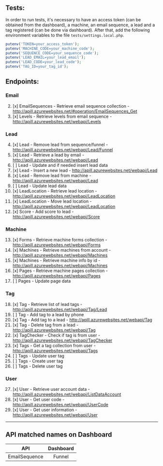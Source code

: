 ## Tests:

In order to run tests, it's necessary to have an access token (can be obtained from the dashboard), a machine, an email sequence, a lead and a tag registered (can be done via dashboard). After that, add the following environment variables to the file `tests/settings.local.php`.

```php
putenv('TOKEN=your_access_token');
putenv('MACHINE_CODE=your_machine_code');
putenv('SEQUENCE_CODE=your_sequence_code');
putenv('LEAD_EMAIL=your_lead_email');
putenv('LEAD_CODE=your_lead_code');
putenv('TAG_ID=your_tag_id');
```


## Endpoints:


### Email
2.  [x] EmailSequences - Retrieve email sequence collection - http://apill.azurewebsites.net/#operation/EmailSequences_Get
3.  [x] Levels - Retrieve levels from email sequence - http://apill.azurewebsites.net/webapi/Levels

### Lead
4.  [x] Lead - Remove lead from sequence/funnel - http://apill.azurewebsites.net/webapi/Lead/Funnel
5.  [x] Lead - Retrieve a lead by email - http://apill.azurewebsites.net/webapi/Lead
6.  [ ] Lead - Update and if needed insert lead data
7.  [x] Lead - Insert a new lead - http://apill.azurewebsites.net/webapi/Lead
8.  [x] Lead - Remove lead from machine - http://apill.azurewebsites.net/webapi/Lead
9.  [ ] Lead - Update lead data
10. [x] LeadLocation - Retrieve lead location - http://apill.azurewebsites.net/webapi/LeadLocation
11. [x] LeadLocation - Move lead location - http://apill.azurewebsites.net/webapi/LeadLocation
12. [x] Score - Add score to lead - http://apill.azurewebsites.net/webapi/Score

### Machine
13. [x] Forms - Retrieve machine forms collection - http://apill.azurewebsites.net/webapi/Forms
14. [x] Machines - Retrieve machines from account - http://apill.azurewebsites.net/webapi/Machines
15. [x] Machines - Retrieve machine info by id - http://apill.azurewebsites.net/webapi/Machines
16. [x] Pages - Retrieve machine pages collection - http://apill.azurewebsites.net/webapi/Pages
17. [ ] Pages - Update page data

### Tag
18. [x] Tag - Retrieve list of lead tags - http://apill.azurewebsites.net/webapi/Tag/Lead
19. [ ] Tag - Add tag to a lead by phone
20. [x] Tag - Add tag to a lead - http://apill.azurewebsites.net/webapi/Tag
21. [x] Tag - Delete tag from a lead - http://apill.azurewebsites.net/webapi/Tag
22. [x] TagChecker - Check if tag is from user - http://apill.azurewebsites.net/webapi/TagChecker
23. [x] Tags - Get a tag collection from user - http://apill.azurewebsites.net/webapi/Tags
24. [ ] Tags - Update user tag
25. [ ] Tags - Create user tag
26. [ ] Tags - Delete user tag

### User
27. [x] User - Retrieve user account data - http://apill.azurewebsites.net/webapi/ListDataAccount
28. [x] User - Get user code - http://apill.azurewebsites.net/webapi/UserCode
29. [x] User - Get user information - http://apill.azurewebsites.net/webapi/User

---

## API matched names on Dashboard

| API           | Dashboard     |
|:-------------:|:-------------:|
| EmailSequence | Funnel        |